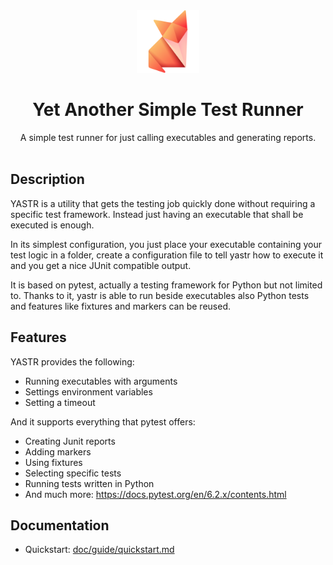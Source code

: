 <div align="center">
  <img src="doc/logo.svg" width="100" /><br>
  
  # <b>Y</b>et <b>A</b>nother <b>S</b>imple <b>T</b>est <b>R</b>unner
  
  A simple test runner for just calling executables and generating reports.
  <br/><br/>

</div>

## Description

YASTR is a utility that gets the testing job quickly done without requiring a specific test framework. Instead just having an executable that shall be executed is enough.

In its simplest configuration, you just place your executable containing your test logic in a folder, create a configuration file to tell yastr how to execute it and you get a nice JUnit compatible output.

It is based on pytest, actually a testing framework for Python but not limited to. Thanks to it, yastr is able to run beside executables also Python tests and features like fixtures and markers can be reused.

## Features

YASTR provides the following:

- Running executables with arguments
- Settings environment variables
- Setting a timeout

And it supports everything that pytest offers:

- Creating Junit reports
- Adding markers
- Using fixtures
- Selecting specific tests
- Running tests written in Python
- And much more: https://docs.pytest.org/en/6.2.x/contents.html

## Documentation

- Quickstart: [doc/guide/quickstart.md](doc/guide/quickstart.md)
